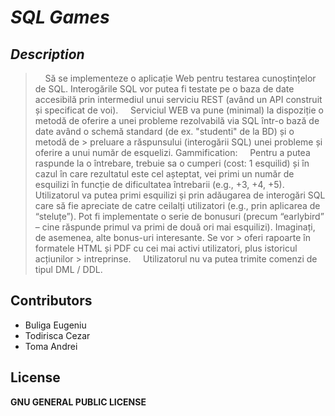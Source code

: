 # _SQL Games_

## _Description_

> &nbsp;&nbsp;&nbsp;&nbsp;Să se implementeze o aplicație Web pentru testarea cunoștințelor de SQL. Interogările SQL vor putea fi testate pe o baza de date accesibilă prin intermediul unui serviciu REST (având un API construit și specificat de voi).
> &nbsp;&nbsp;&nbsp;&nbsp;Serviciul WEB va pune (minimal) la dispoziție o metodă de oferire a unei probleme rezolvabilă 
> via SQL într-o bază de date având o schemă standard (de ex. "studenti" de la BD) și o metodă de > preluare a răspunsului (interogării SQL) unei probleme și oferire a unui număr de esquelizi.
> Gammification:
> &nbsp;&nbsp;&nbsp;&nbsp;Pentru a putea raspunde la o întrebare, trebuie sa o cumperi (cost: 1 esquilid) și în cazul în 
> care rezultatul este cel așteptat, vei primi un număr de esquilizi în funcție de dificultatea 
> întrebarii (e.g., +3, +4, +5). Utilizatorul va putea primi esquilizi și prin adăugarea de 
> interogări SQL care să fie apreciate de catre ceilalți utilizatori (e.g., prin aplicarea de 
> “steluțe”). Pot fi implementate o serie de bonusuri (precum “earlybird” – cine răspunde primul 
> va primi de două ori mai esquilizi). Imaginați, de asemenea, alte bonus-uri interesante. Se vor > oferi rapoarte în formatele HTML și PDF cu cei mai activi utilizatori, plus istoricul acțiunilor > intreprinse.
> &nbsp;&nbsp;&nbsp;&nbsp;Utilizatorul nu va putea trimite comenzi de tipul DML / DDL. 

## Contributors
- Buliga Eugeniu 
- Todirisca Cezar 
- Toma Andrei 
## License
**GNU GENERAL PUBLIC LICENSE**

